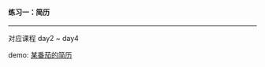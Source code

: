 #### 练习一：简历

-------

对应课程 day2 ~ day4

demo: <a href="https://xclazy.github.io/2018IFE/basis/exam/resume/index.html" target="_blank">某番茄的简历</a>